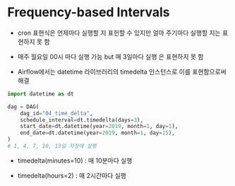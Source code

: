 # Frequency-based Intervals

- cron 표현식은 언제마다 실행할 지 표헌할 수 있지만 얼마 주기마다 실행할 지는 표현하지 못 함

- 매주 월요일 00시 마다 실행 가능 but 매 3일마다 실행 은 표현하지 못 함

- Airflow에서는 datetime 라이브러리의 timedelta 인스턴스로 이를 표현함으로써 해결

```python
import datetime as dt

dag = DAG(
    dag_id="04_time_delta",
    schedule_interval=dt.timedelta(days=3),
    start_date=dt.datetime(year=2019, month=1, day=1),
    end_date=dt.datetime(year=2019, month=1, day=15),
)
# 1, 4, 7, 10, 13일 자정에 실행
```

- timedelta(minutes=10) : 매 10분마다 실행

- timedelta(hours=2) : 매 2시간마다 실행